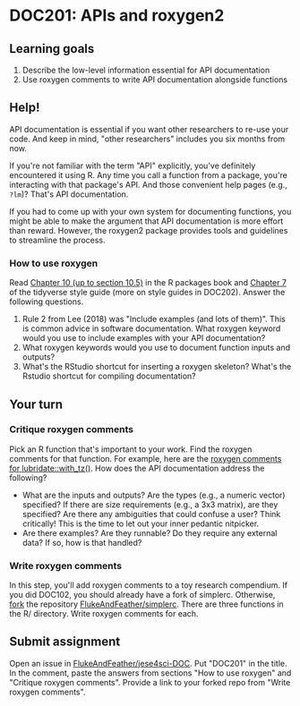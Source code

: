 # DOC201: APIs and roxygen2

## Learning goals

1.  Describe the low-level information essential for API documentation
2.  Use roxygen comments to write API documentation alongside functions

## Help!

API documentation is essential if you want other researchers to re-use your code. And keep in mind, "other researchers" includes you six months from now. 

If you're not familiar with the term "API" explicitly, you've definitely encountered it using R. Any time you call a function from a package, you're interacting with that package's API. And those convenient help pages (e.g., `?lm`)? That's API documentation. 

If you had to come up with your own system for documenting functions, you might be able to make the argument that API documentation is more effort than reward. However, the roxygen2 package provides tools and guidelines to streamline the process.

### How to use roxygen

Read [Chapter 10 (up to section 10.5)](https://r-pkgs.org/man.html) in the R packages book and [Chapter 7](https://style.tidyverse.org/documentation.html) of the tidyverse style guide (more on style guides in DOC202). Answer the following questions.

1.  Rule 2 from Lee (2018) was "Include examples (and lots of them)". This is common advice in software documentation. What roxygen keyword would you use to include examples with your API documentation?
2.  What roxygen keywords would you use to document function inputs and outputs?
3.  What's the RStudio shortcut for inserting a roxygen skeleton? What's the Rstudio shortcut for compiling documentation?

## Your turn

### Critique roxygen comments

Pick an R function that's important to your work. Find the roxygen comments for that function. For example, here are the [roxygen comments for lubridate::with_tz()](https://github.com/tidyverse/lubridate/blob/10731d1876f8cb902f01f8edb2810a09ce5784a4/R/time-zones.r#L1-L21). How does the API documentation address the following?
  
  - What are the inputs and outputs? Are the types (e.g., a numeric vector) specified? If there are size requirements (e.g., a 3x3 matrix), are they specified? Are there any ambiguities that could confuse a user? Think critically! This is the time to let out your inner pedantic nitpicker.
  - Are there examples? Are they runnable? Do they require any external data? If so, how is that handled?

### Write roxygen comments

In this step, you'll add roxygen comments to a toy research compendium. If you did DOC102, you should already have a fork of simplerc. Otherwise, [fork](https://docs.github.com/en/get-started/quickstart/fork-a-repo) the repository [FlukeAndFeather/simplerc](https://github.com/FlukeAndFeather/simplerc). There are three functions in the R/ directory. Write roxygen comments for each.

## Submit assignment

Open an issue in [FlukeAndFeather/jese4sci-DOC](https://github.com/FlukeAndFeather/jese4sci-DOC). Put "DOC201" in the title. In the comment, paste the answers from sections "How to use roxygen" and "Critique roxygen comments". Provide a link to your forked repo from "Write roxygen comments".
